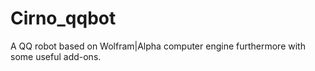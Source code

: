 # Cirno_qqbot
A QQ robot based on Wolfram|Alpha computer engine furthermore with some useful add-ons.
